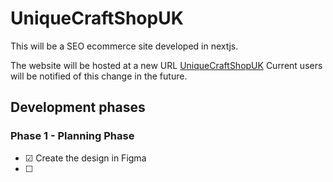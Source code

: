 # UniqueCraftShopUK

This will be a SEO ecommerce site developed in nextjs.

The website will be hosted at a new URL [UniqueCraftShopUK](http://uniquecraftshopuk.co.uk/) Current users will be notified of this change in the future.

## Development phases

### Phase 1 - Planning Phase

- &#9745; Create the design in Figma
- &#9744;
